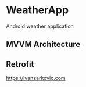# WeatherApp
Android weather application

## MVVM Architecture

## Retrofit

https://ivanzarkovic.com
